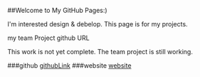 ##Welcome to My GitHub Pages:)

I'm interested design & debelop.
This page is for my projects.

my team Project github URL 


This work is not yet complete.
The team project is still working.

###github
[githubLink](https://github.com/cruelhyo/TATP)
###website
[website](http://takeatalent.cafe24.com/)
